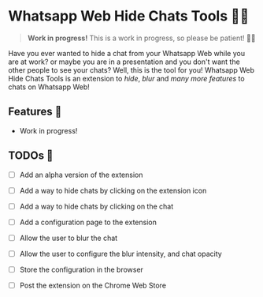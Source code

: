 # Whatsapp Web Hide Chats Tools 🕵🏽

> **Work in progress!** This is a work in progress, so please be patient! 🙏🏽

Have you ever wanted to hide a chat from your Whatsapp Web while you are at work? or maybe you are in a presentation and you don't want the other people to see your chats? Well, this is the tool for you! Whatsapp Web Hide Chats Tools is an extension to *hide*, *blur* and *many more features* to chats on Whatsapp Web!

## Features 🚀

- Work in progress!

## TODOs 📝

- [ ] Add an alpha version of the extension
- [ ] Add a way to hide chats by clicking on the extension icon
- [ ] Add a way to hide chats by clicking on the chat
- [ ] Add a configuration page to the extension
- [ ] Allow the user to blur the chat
- [ ] Allow the user to configure the blur intensity, and chat opacity
- [ ] Store the configuration in the browser
- [ ] Post the extension on the Chrome Web Store

